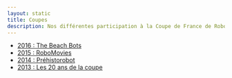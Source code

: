 ```yaml
---
layout: static
title: Coupes
description: Nos différentes participation à la Coupe de France de Robotique.
---
```


* [2016 : The Beach Bots](2016)
* [2015 : RoboMovies](2015)
* [2014 : Préhistorobot](2014)
* [2013 : Les 20 ans de la coupe](2013)
